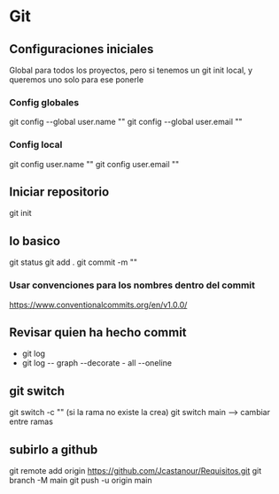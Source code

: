 # Git

## Configuraciones iniciales
Global para todos los proyectos, pero si tenemos un git init local, y queremos uno solo para ese ponerle

### Config globales
git config --global user.name ""
git config --global user.email ""

### Config local
git config user.name ""
git config user.email ""

## Iniciar repositorio
git init

## lo basico
git status
git add .
git commit -m ""

### Usar convenciones para los nombres dentro del commit
https://www.conventionalcommits.org/en/v1.0.0/

## Revisar quien ha hecho commit
- git log
- git log -- graph --decorate - all  --oneline 

## git switch
git switch -c "" (si la rama no existe la crea)
git switch main --> cambiar entre ramas

## subirlo a github
git remote add origin https://github.com/Jcastanour/Requisitos.git
git branch -M main
git push -u origin main







